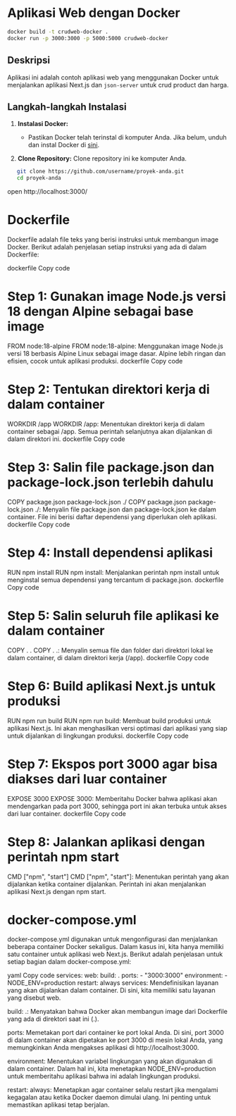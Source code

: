 # Aplikasi Web dengan Docker

```bash
docker build -t crudweb-docker .
docker run -p 3000:3000 -p 5000:5000 crudweb-docker
```

## Deskripsi

Aplikasi ini adalah contoh aplikasi web yang menggunakan Docker untuk menjalankan aplikasi Next.js dan `json-server` untuk crud product dan harga.

## Langkah-langkah Instalasi

1. **Instalasi Docker:**
   - Pastikan Docker telah terinstal di komputer Anda. Jika belum, unduh dan instal Docker di [sini](https://www.docker.com/get-started).

2. **Clone Repository:**
   Clone repository ini ke komputer Anda.
```bash
   git clone https://github.com/username/proyek-anda.git
   cd proyek-anda
   ```

open
http://localhost:3000/

# Dockerfile
Dockerfile adalah file teks yang berisi instruksi untuk membangun image Docker. Berikut adalah penjelasan setiap instruksi yang ada di dalam Dockerfile:

dockerfile
Copy code
# Step 1: Gunakan image Node.js versi 18 dengan Alpine sebagai base image
FROM node:18-alpine
FROM node:18-alpine: Menggunakan image Node.js versi 18 berbasis Alpine Linux sebagai image dasar. Alpine lebih ringan dan efisien, cocok untuk aplikasi produksi.
dockerfile
Copy code
# Step 2: Tentukan direktori kerja di dalam container
WORKDIR /app
WORKDIR /app: Menentukan direktori kerja di dalam container sebagai /app. Semua perintah selanjutnya akan dijalankan di dalam direktori ini.
dockerfile
Copy code
# Step 3: Salin file package.json dan package-lock.json terlebih dahulu
COPY package.json package-lock.json ./
COPY package.json package-lock.json ./: Menyalin file package.json dan package-lock.json ke dalam container. File ini berisi daftar dependensi yang diperlukan oleh aplikasi.
dockerfile
Copy code
# Step 4: Install dependensi aplikasi
RUN npm install
RUN npm install: Menjalankan perintah npm install untuk menginstal semua dependensi yang tercantum di package.json.
dockerfile
Copy code
# Step 5: Salin seluruh file aplikasi ke dalam container
COPY . .
COPY . .: Menyalin semua file dan folder dari direktori lokal ke dalam container, di dalam direktori kerja (/app).
dockerfile
Copy code
# Step 6: Build aplikasi Next.js untuk produksi
RUN npm run build
RUN npm run build: Membuat build produksi untuk aplikasi Next.js. Ini akan menghasilkan versi optimasi dari aplikasi yang siap untuk dijalankan di lingkungan produksi.
dockerfile
Copy code
# Step 7: Ekspos port 3000 agar bisa diakses dari luar container
EXPOSE 3000
EXPOSE 3000: Memberitahu Docker bahwa aplikasi akan mendengarkan pada port 3000, sehingga port ini akan terbuka untuk akses dari luar container.
dockerfile
Copy code
# Step 8: Jalankan aplikasi dengan perintah npm start
CMD ["npm", "start"]
CMD ["npm", "start"]: Menentukan perintah yang akan dijalankan ketika container dijalankan. Perintah ini akan menjalankan aplikasi Next.js dengan npm start.


# docker-compose.yml
docker-compose.yml digunakan untuk mengonfigurasi dan menjalankan beberapa container Docker sekaligus. Dalam kasus ini, kita hanya memiliki satu container untuk aplikasi web Next.js. Berikut adalah penjelasan untuk setiap bagian dalam docker-compose.yml:

yaml
Copy code
services:
  web:
    build: .
    ports:
      - "3000:3000"
    environment:
      - NODE_ENV=production
    restart: always
services: Mendefinisikan layanan yang akan dijalankan dalam container. Di sini, kita memiliki satu layanan yang disebut web.

build: .: Menyatakan bahwa Docker akan membangun image dari Dockerfile yang ada di direktori saat ini (.).

ports: Memetakan port dari container ke port lokal Anda. Di sini, port 3000 di dalam container akan dipetakan ke port 3000 di mesin lokal Anda, yang memungkinkan Anda mengakses aplikasi di http://localhost:3000.

environment: Menentukan variabel lingkungan yang akan digunakan di dalam container. Dalam hal ini, kita menetapkan NODE_ENV=production untuk memberitahu aplikasi bahwa ini adalah lingkungan produksi.

restart: always: Menetapkan agar container selalu restart jika mengalami kegagalan atau ketika Docker daemon dimulai ulang. Ini penting untuk memastikan aplikasi tetap berjalan.

